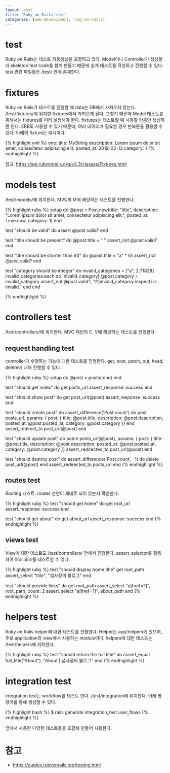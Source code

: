 ```yaml
---
layout: post
title: "Ruby on Rails test"
categories: [web-development, ruby-on-rails]
---
```


# test

Ruby on Rails는 테스트 자동생성을 포함하고 있다.
Model이나 Controller가 생성될 때 skeleton test code를 함께 만들기 때문에 쉽게 테스트를 작성하고 진행할 수 있다.
test 관련 파일들은 /test/ 안에 존재한다.

# fixtures

Ruby on Rails가 테스트를 진행할 때 data는 DB에서 가져오지 않는다.
/test/fixtures/에 위치한 fixtures에서 가져오게 된다.
그렇기 때문에 Model 테스트를 위해서는 fixtures를 미리 설정해야 한다.
fixtures는 테스트할 때 사용할 만큼만 생성하면 된다.
ERB도 사용할 수 있기 때문에, 여러 데이터가 필요할 경우 반복문을 활용할 수 있다.
아래의 fixture는 예시이다.

{% highlight yml %}
one:
  title: MyString
  description: Lorem ipsum dolor sit amet, consectetur adipiscing elit.
  posted_at: 2019-02-13
  category: 1
{% endhighlight %}

참고: <https://api.rubyonrails.org/v2.3/classes/Fixtures.html>

# models test

/test/models/에 위치한다.
MVC의 M에 해당하는 테스트를 진행한다.

{% highlight ruby %}
setup do
  @post = Post.new(title: "title", description: "Lorem ipsum dolor sit amet, consectetur adipiscing elit.", posted_at: Time.now, category: 1)
end

test "should be valid" do
  assert @post.valid?
end

test "title should be present" do
  @post.title = "   "
  assert_not @post.valid?
end

test "title should be shorter than 60" do
  @post.title = "a" * 61
  assert_not @post.valid?
end

test "category should be integer" do
  invalid_categories = ["a", 2.71828]
  invalid_categories.each do |invalid_category|
    @post.category = invalid_category
    assert_not @post.valid?, "#{invalid_category.inspect} is invalid."
  end
end

{% endhighlight %}

# controllers test

/test/controllers/에 위치한다.
MVC 패턴의 C, V에 해당하는 테스트를 진행한다.

## request handling test

controller가 수행하는 기능에 대한 테스트를 진행한다.
get, post, patch, put, head, delete에 대해 진행할 수 있다.

{% highlight ruby %}
setup do
  @post = posts(:one)
end

test "should get index" do
  get posts_url
  assert_response :success
end

test "should show post" do
  get post_url(@post)
  assert_response :success
end

test "should create post" do
  assert_difference('Post.count') do
    post posts_url, params: { post: { title: @post.title, description: @post.description, posted_at: @post.posted_at, category: @post.category }}
  end
  assert_redirect_to post_url(@post)
end

test "should update post" do
  patch posts_url(@post), params: { post: { title: @post.title, description: @post.description, posted_at: @post.posted_at, category: @post.category }}
  assert_redirected_to post_url(@post)
end

test "should destroy post" do
  assert_difference('Post.count', -1) do
    delete post_url(@post)
  end
  assert_redirected_to posts_url
end
{% endhighlight %}

## routes test

Routing 테스트.
routes 선언이 제대로 되어 있는지 확인한다.

{% highlight ruby %}
test "should get home" do
  get root_url
  assert_response :success
end

test "should get about" do
  get about_url
  assert_response :success
end
{% endhighlight %}

## views test

View에 대한 테스트도 /test/controllers/ 안에서 진행한다.
assert_selector를 활용하여 여러 요소를 테스트할 수 있다.

{% highlight ruby %}
test "should display home title"
  get root_path
  assert_select "title", "섭사장의 블로그"
end

test "should provide links" do
  get root_path
  assert_select "a[href=?]", root_path, count: 2
  assert_select "a[href=?]", about_path
end
{% endhighlight %}

# helpers test

Ruby on Rails helper에 대한 테스트를 진행한다.
Helper는 app/helpers에 있으며, 주로 application의 view에서 사용하는 module이다.
helpers에 대한 테스트는 /test/helpers에 위치한다.

{% highlight ruby %}
test "should return the full title" do
  assert_equal full_title("About"), "About | 섭사장의 블로그"
end
{% endhighlight %}

# integration test

Integration test는 workflow를 테스트 한다.
/test/integration에 위치한다.
아래 명령어를 통해 생성할 수 있다.

{% highlight bash %}
$ rails generate integration_test user_flows
{% endhighlight %}

앞에서 사용한 다양한 테스트들을 조합해 만들어 사용한다.

# 참고

* <https://guides.rubyonrails.org/testing.html>